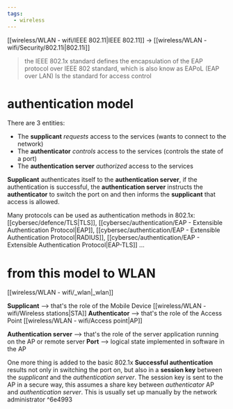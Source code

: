 ```yaml
---
tags:
  - wireless
---
```

[[wireless/WLAN - wifi/IEEE 802.11|IEEE 802.11]] -> [[wireless/WLAN - wifi/Security/802.11i|802.11i]]

>the IEEE 802.1x standard defines the encapsulation of the EAP protocol over IEEE 802 standard, which is also know as EAPoL  (EAP over LAN)
>Is the standard for access control



# authentication model
There are 3 entities:
- The **supplicant** *requests* access to the services (wants to connect to the network) 
- The **authenticator** *controls* access to the services (controls the state of a port) 
- The **authentication server** *authorized* access to the services

**Supplicant** authenticates itself to the **authentication server**, if the authentication is successful, the **authentication server** instructs the **authenticator** to switch the port on and then informs the **supplicant** that access is allowed.

Many protocols can be used as authentication methods in 802.1x: [[cybersec/defence/TLS|TLS]], [[cybersec/authentication/EAP - Extensible Authentication Protocol|EAP]], [[cybersec/authentication/EAP - Extensible Authentication Protocol|RADIUS]], [[cybersec/authentication/EAP - Extensible Authentication Protocol|EAP-TLS]] ...

# from this model to WLAN
[[wireless/WLAN - wifi/_wlan|_wlan]]

**Supplicant** --> that's the role of the Mobile Device [[wireless/WLAN - wifi/Wireless stations|STA]]
**Authenticator** --> that's the role of the Access Point [[wireless/WLAN - wifi/Access point|AP]]

**Authentication server** --> that's the role of the server application running on the AP or remote server
**Port** --> logical state implemented in software in the AP

One more thing is added to the basic 802.1x
**Successful authentication** results not only in switching the port on, but also in a **session key** between the *supplicant* and the *authentication server*. 
The session key is sent to the AP in a secure way, this assumes a share key between *authenticator* AP and *authentication server*. This is usually set up manually by the network administrator ^6e4993


